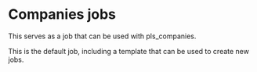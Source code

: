 # Companies jobs

This serves as a job that can be used with pls_companies.

This is the default job, including a template that can be used to create new jobs.
